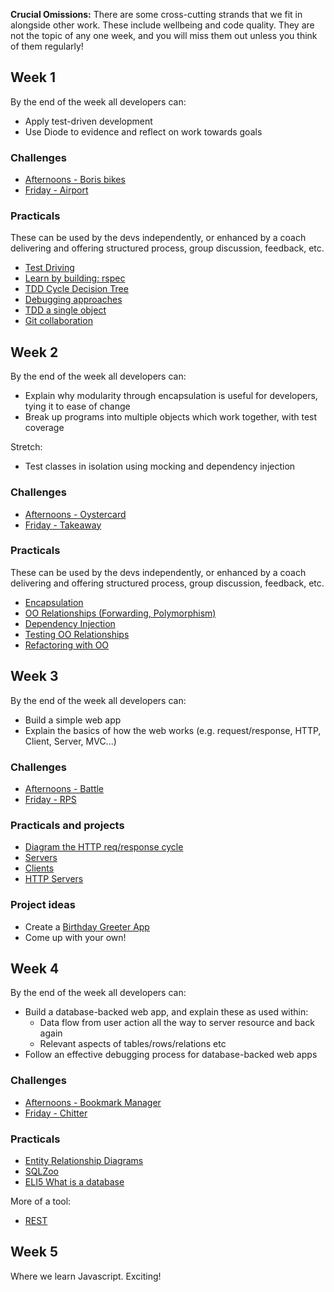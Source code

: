 **Crucial Omissions:** There are some cross-cutting strands that we fit in alongside other work. These include wellbeing and code quality. They are not the topic of any one week, and you will miss them out unless you think of them regularly!

## Week 1

By the end of the week all developers can:

* Apply test-driven development
* Use Diode to evidence and reflect on work towards goals

### Challenges

* [Afternoons - Boris bikes](https://github.com/makersacademy/course/tree/master/boris_bikes)
* [Friday - Airport](https://diode.makersacademy.com/students/alicelieutier/projects/960)

### Practicals

These can be used by the devs independently, or enhanced by a coach delivering and offering structured process, group discussion, feedback, etc.

* [Test Driving](https://github.com/makersacademy/skills-workshops/blob/master/practicals/test_driving.md)
* [Learn by building: rspec](https://github.com/makersacademy/skills-workshops/blob/master/practicals/adventures/learning_by_building_rspec.md)
* [TDD Cycle Decision Tree](https://diode.makersacademy.com/students/alicelieutier/projects/812)
* [Debugging approaches](https://github.com/makersacademy/skills-workshops/blob/master/practicals/debugging/debugging_approaches.md)
* [TDD a single object](https://diode.makersacademy.com/students/alicelieutier/projects/813)
* [Git collaboration](https://github.com/makersacademy/skills-workshops/blob/master/practicals/git_collaboration.md)

## Week 2

By the end of the week all developers can:

* Explain why modularity through encapsulation is useful for developers, tying it to ease of change
* Break up programs into multiple objects which work together, with test coverage

Stretch:

* Test classes in isolation using mocking and dependency injection

### Challenges

* [Afternoons - Oystercard](https://github.com/makersacademy/course/tree/master/oystercard)
* [Friday - Takeaway](https://diode.makersacademy.com/students/neoeno/projects/132)

### Practicals

These can be used by the devs independently, or enhanced by a coach delivering and offering structured process, group discussion, feedback, etc.

* [Encapsulation](https://diode.makersacademy.com/students/EdwardAndress/projects/981)
* [OO Relationships (Forwarding, Polymorphism)](https://diode.makersacademy.com/students/EdwardAndress/projects/980)
* [Dependency Injection](https://diode.makersacademy.com/students/EdwardAndress/projects/979)
* [Testing OO Relationships](https://diode.makersacademy.com/students/EdwardAndress/projects/975)
* [Refactoring with OO](https://diode.makersacademy.com/students/EdwardAndress/projects/977)

## Week 3

By the end of the week all developers can:

* Build a simple web app
* Explain the basics of how the web works (e.g. request/response, HTTP, Client, Server, MVC...)

### Challenges

* [Afternoons - Battle](https://github.com/makersacademy/course/tree/master/intro_to_the_web)
* [Friday - RPS](https://diode.makersacademy.com/students/neoeno/projects/133)

### Practicals and projects

* [Diagram the HTTP req/response cycle](https://diode.makersacademy.com/students/alicelieutier/projects/415)
* [Servers](https://github.com/makersacademy/skills-workshops/blob/master/practicals/servers_and_clients/servers.md)
* [Clients](https://github.com/makersacademy/skills-workshops/blob/master/practicals/servers_and_clients/clients.md)
* [HTTP Servers](https://github.com/makersacademy/skills-workshops/blob/master/practicals/servers_and_clients/http_servers.md)

### Project ideas

* Create a [Birthday Greeter App](https://diode.makersacademy.com/students/alicelieutier/projects/439)
* Come up with your own!

## Week 4

By the end of the week all developers can:

* Build a database-backed web app, and explain these as used within:
	* Data flow from user action all the way to server resource and back again
	* Relevant aspects of tables/rows/relations etc
* Follow an effective debugging process for database-backed web apps

### Challenges

* [Afternoons - Bookmark Manager](https://github.com/makersacademy/course/blob/master/bookmark_manager/00_challenge_map.md)
* [Friday - Chitter](https://github.com/makersacademy/chitter-challenge)

### Practicals

* [Entity Relationship Diagrams](https://github.com/makersacademy/skills-workshops/blob/master/practicals/databases/entity_relationship_diagrams.md)
* [SQLZoo](https://sqlzoo.net/)
* [ELI5 What is a database](https://diode.makersacademy.com/students/alicelieutier/projects/1286)

More of a tool: 

* [REST](https://github.com/sjmog/rest)

## Week 5
Where we learn Javascript. Exciting!
